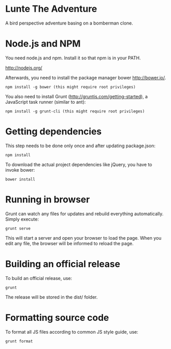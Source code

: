 Lunte The Adventure
===================

A bird perspective adventure basing on a bomberman clone.


Node.js and NPM
===============

You need node.js and npm. Install it so that npm is in your PATH.

http://nodejs.org/

Afterwards, you need to install the package manager bower http://bower.io/.

    npm install -g bower (this might require root privileges)

You also need to install Grunt (http://gruntjs.com/getting-started), a
JavaScript task runner (similar to ant):

    npm install -g grunt-cli (this might require root privileges)


Getting dependencies
====================

This step needs to be done only once and after updating package.json:

    npm install

To download the actual project dependencies like jQuery, you have to invoke
bower:

    bower install


Running in browser
==================

Grunt can watch any files for updates and rebuild everything automatically.
Simply execute:

    grunt serve

This will start a server and open your browser to load the page. When you edit
any file, the browser will be informed to reload the page.


Building an official release
============================

To build an official release, use:

    grunt

The release will be stored in the dist/ folder.


Formatting source code
======================

To format all JS files according to common JS style guide, use:

	grunt format
